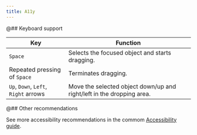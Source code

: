 ```yaml
---
title: A11y
---
```


@## Keyboard support

| Key                                  | Function                                                              |
| ------------------------------------ | --------------------------------------------------------------------- |
| `Space`                              | Selects the focused object and starts dragging.                       |
| Repeated pressing of `Space`         | Terminates dragging.                                                  |
| `Up`, `Down`, `Left`, `Right` arrows | Move the selected object down/up and right/left in the dropping area. |

@## Other recommendations

See more accessibility recommendations in the commom [Accessibility guide](/core-principles/a11y/).
